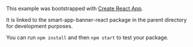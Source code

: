 This example was bootstrapped with [Create React App](https://github.com/facebook/create-react-app).

It is linked to the smart-app-banner-react package in the parent directory for development purposes.

You can run `npm install` and then `npm start` to test your package.
